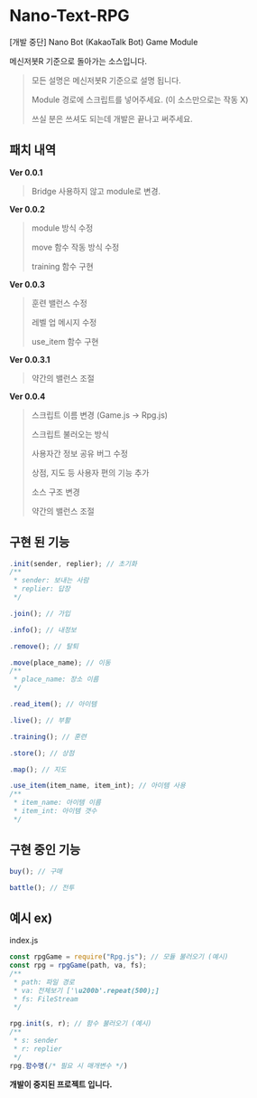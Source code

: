 # Nano-Text-RPG
[개발 중단] Nano Bot (KakaoTalk Bot) Game Module

메신저봇R 기준으로 돌아가는 소스입니다.
> 모든 설명은 메신저봇R 기준으로 설명 됩니다.
>
> Module 경로에 스크립트를 넣어주세요. (이 소스만으로는 작동 X)
>
> 쓰실 분은 쓰셔도 되는데 개발은 끝나고 써주세요.

## 패치 내역
**Ver 0.0.1**
> Bridge 사용하지 않고 module로 변경.

**Ver 0.0.2**
> module 방식 수정
> 
> move 함수 작동 방식 수정
> 
> training 함수 구현

**Ver 0.0.3**
> 훈련 밸런스 수정
> 
> 레벨 업 메시지 수정
> 
> use_item 함수 구현

**Ver 0.0.3.1**
> 약간의 밸런스 조절

**Ver 0.0.4**
> 스크립트 이름 변경 (Game.js → Rpg.js)
> 
> 스크립트 불러오는 방식 
>
> 사용자간 정보 공유 버그 수정
>
> 상점, 지도 등 사용자 편의 기능 추가
>
> 소스 구조 변경
>
> 약간의 밸런스 조절

## 구현 된 기능

```js
.init(sender, replier); // 초기화
/**
 * sender: 보내는 사람
 * replier: 답장
 */

.join(); // 가입

.info(); // 내정보

.remove(); // 탈퇴

.move(place_name); // 이동
/**
 * place_name: 장소 이름
 */

.read_item(); // 아이템

.live(); // 부활

.training(); // 훈련

.store(); // 상점

.map(); // 지도

.use_item(item_name, item_int); // 아이템 사용
/**
 * item_name: 아이템 이름
 * item_int: 아이템 갯수
 */
```

## 구현 중인 기능

```js
buy(); // 구매

battle(); // 전투
```

## 예시 ex)

index.js
```js
const rpgGame = require("Rpg.js"); // 모듈 불러오기 (예시)
const rpg = rpgGame(path, va, fs);
/**
 * path: 파일 경로
 * va: 전체보기 ['\u200b'.repeat(500);]
 * fs: FileStream
 */
```
```js
rpg.init(s, r); // 함수 불러오기 (예시)
/**
 * s: sender
 * r: replier
 */
rpg.함수명(/* 필요 시 매개변수 */)
```


**개발이 중지된 프로젝트 입니다.**
